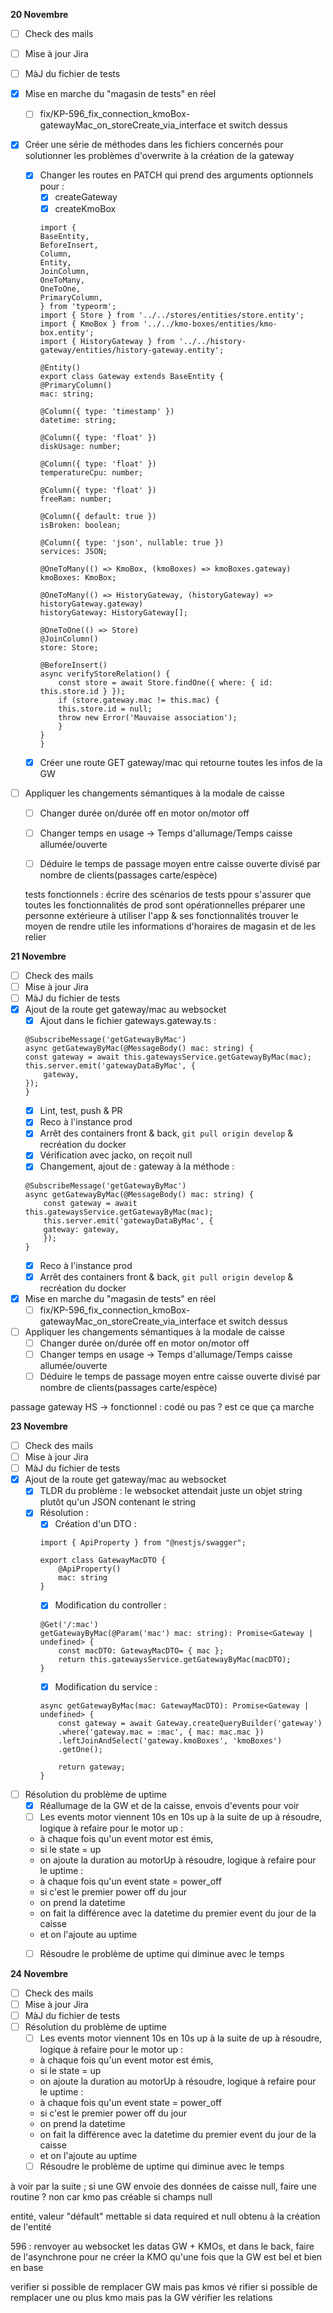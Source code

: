 **20 Novembre**
- [ ] Check des mails
- [ ] Mise à jour Jira
- [ ] MàJ du fichier de tests
- [x] Mise en marche du "magasin de tests" en réel
    - [ ] fix/KP-596_fix_connection_kmoBox-gatewayMac_on_storeCreate_via_interface et switch dessus
- [x] Créer une série de méthodes dans les fichiers concernés pour solutionner les problèmes d'overwrite à la création de la gateway
    - [x] Changer les routes en PATCH qui prend des arguments optionnels pour :
        - [x] createGateway
        - [x] createKmoBox
        ```
        import {
        BaseEntity,
        BeforeInsert,
        Column,
        Entity,
        JoinColumn,
        OneToMany,
        OneToOne,
        PrimaryColumn,
        } from 'typeorm';
        import { Store } from '../../stores/entities/store.entity';
        import { KmoBox } from '../../kmo-boxes/entities/kmo-box.entity';
        import { HistoryGateway } from '../../history-gateway/entities/history-gateway.entity';

        @Entity()
        export class Gateway extends BaseEntity {
        @PrimaryColumn()
        mac: string;

        @Column({ type: 'timestamp' })
        datetime: string;

        @Column({ type: 'float' })
        diskUsage: number;

        @Column({ type: 'float' })
        temperatureCpu: number;

        @Column({ type: 'float' })
        freeRam: number;

        @Column({ default: true })
        isBroken: boolean;

        @Column({ type: 'json', nullable: true })
        services: JSON;

        @OneToMany(() => KmoBox, (kmoBoxes) => kmoBoxes.gateway)
        kmoBoxes: KmoBox;

        @OneToMany(() => HistoryGateway, (historyGateway) => historyGateway.gateway)
        historyGateway: HistoryGateway[];

        @OneToOne(() => Store)
        @JoinColumn()
        store: Store;

        @BeforeInsert()
        async verifyStoreRelation() {
            const store = await Store.findOne({ where: { id: this.store.id } });
            if (store.gateway.mac != this.mac) {
            this.store.id = null;
            throw new Error('Mauvaise association');
            }
        }
        }
        ```
    - [x] Créer une route GET gateway/mac qui retourne toutes les infos de la GW
- [ ] Appliquer les changements sémantiques à la modale de caisse 
    - [ ] Changer durée on/durée off en motor on/motor off 
    - [ ] Changer temps en usage → Temps d'allumage/Temps caisse allumée/ouverte
    - [ ] Déduire le temps de passage moyen entre caisse ouverte divisé par nombre de clients(passages carte/espèce)


    tests fonctionnels : écrire des scénarios de tests ppour s'assurer que toutes les fonctionnalités de prod sont opérationnelles
    préparer une personne extérieure à utiliser l'app & ses fonctionnalités
    trouver le moyen de rendre utile les informations d'horaires de magasin et de les relier


**21 Novembre**
- [ ] Check des mails
- [ ] Mise à jour Jira
- [ ] MàJ du fichier de tests
- [x] Ajout de la route get gateway/mac au websocket
    - [x] Ajout dans le fichier gateways.gateway.ts : 
    ``` 
    @SubscribeMessage('getGatewayByMac')
    async getGatewayByMac(@MessageBody() mac: string) {
    const gateway = await this.gatewaysService.getGatewayByMac(mac);
    this.server.emit('gatewayDataByMac', {
        gateway,
    });
    }
    ```
    - [x] Lint, test, push & PR
    - [x] Reco à l'instance prod
    - [x] Arrêt des containers front & back, ```git pull origin develop``` & recréation du docker
    - [x] Vérification avec jacko, on reçoit null
    - [x] Changement, ajout de : gateway à la méthode : 
    ```
    @SubscribeMessage('getGatewayByMac')
    async getGatewayByMac(@MessageBody() mac: string) {
        const gateway = await this.gatewaysService.getGatewayByMac(mac);
        this.server.emit('gatewayDataByMac', {
        gateway: gateway,
        });
    }
    ```
    - [x] Reco à l'instance prod
    - [x] Arrêt des containers front & back, ```git pull origin develop``` & recréation du docker
- [x] Mise en marche du "magasin de tests" en réel
    - [ ] fix/KP-596_fix_connection_kmoBox-gatewayMac_on_storeCreate_via_interface et switch dessus 
- [ ] Appliquer les changements sémantiques à la modale de caisse 
    - [ ] Changer durée on/durée off en motor on/motor off 
    - [ ] Changer temps en usage → Temps d'allumage/Temps caisse allumée/ouverte
    - [ ] Déduire le temps de passage moyen entre caisse ouverte divisé par nombre de clients(passages carte/espèce)

passage gateway HS → fonctionnel : codé ou pas ? est ce que ça marche



**23 Novembre**
- [ ] Check des mails
- [ ] Mise à jour Jira
- [ ] MàJ du fichier de tests
- [x] Ajout de la route get gateway/mac au websocket
    - [x] TLDR du problème : le websocket attendait juste un objet string plutôt qu'un JSON contenant le string
    - [x] Résolution : 
        - [x] Création d'un DTO : 
        ```
        import { ApiProperty } from "@nestjs/swagger";

        export class GatewayMacDTO {
            @ApiProperty()
            mac: string
        }
        ```
        - [x] Modification du controller :
        ```
        @Get('/:mac')
        getGatewayByMac(@Param('mac') mac: string): Promise<Gateway | undefined> {
            const macDTO: GatewayMacDTO= { mac };
            return this.gatewaysService.getGatewayByMac(macDTO);
        }
        ``` 
        - [x] Modification du service : 
        ```
        async getGatewayByMac(mac: GatewayMacDTO): Promise<Gateway | undefined> {
            const gateway = await Gateway.createQueryBuilder('gateway')
            .where('gateway.mac = :mac', { mac: mac.mac })
            .leftJoinAndSelect('gateway.kmoBoxes', 'kmoBoxes')
            .getOne();

            return gateway;
        }
        ```
- [ ] Résolution du problème de uptime
    - [x] Réallumage de la GW et de la caisse, envois d'events pour voir
    - [ ] Les events motor viennent 10s en 10s up à la suite de up
    à résoudre, logique à refaire pour le motor up : 
    - à chaque fois qu'un event motor est émis, 
    - si le state = up
    - on ajoute la duration au motorUp
    à résoudre, logique à refaire pour le uptime :
    - à chaque fois qu'un event state = power_off 
    - si c'est le premier power off du jour
    - on prend la datetime
    - on fait la différence avec la datetime du premier event du jour de la caisse
    - et on l'ajoute au uptime
    - [ ] Résoudre le problème de uptime qui diminue avec le temps

    

**24 Novembre**
- [ ] Check des mails
- [ ] Mise à jour Jira
- [ ] MàJ du fichier de tests
- [ ] Résolution du problème de uptime
    - [ ] Les events motor viennent 10s en 10s up à la suite de up
    à résoudre, logique à refaire pour le motor up : 
    - à chaque fois qu'un event motor est émis, 
    - si le state = up
    - on ajoute la duration au motorUp
    à résoudre, logique à refaire pour le uptime :
    - à chaque fois qu'un event state = power_off 
    - si c'est le premier power off du jour
    - on prend la datetime
    - on fait la différence avec la datetime du premier event du jour de la caisse
    - et on l'ajoute au uptime
    - [ ] Résoudre le problème de uptime qui diminue avec le temps

à voir par la suite ; 
si une GW envoie des données de caisse null, faire une routine ?
    non car kmo pas créable si champs null


entité, valeur "défault" mettable si data required et null obtenu à la création de l'entité

596 : renvoyer au websocket les datas GW + KMOs, et dans le back, faire de l'asynchrone pour ne créer la KMO qu'une fois que la GW est bel et bien en base

verifier si possible de remplacer GW mais pas kmos 
vé rifier si possible de remplacer une ou plus kmo mais pas la GW
vérifier les relations

